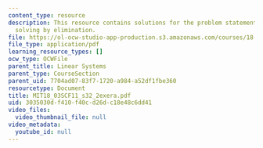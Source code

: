 ```yaml
---
content_type: resource
description: This resource contains solutions for the problem statements related to
  solving by elimination.
file: https://ol-ocw-studio-app-production.s3.amazonaws.com/courses/18-03sc-differential-equations-fall-2011/3035030df410f40cd26dc18e48c6dd41_MIT18_03SCF11_s32_2exera.pdf
file_type: application/pdf
learning_resource_types: []
ocw_type: OCWFile
parent_title: Linear Systems
parent_type: CourseSection
parent_uid: 7704ad07-83f7-1720-a984-a52df1fbe360
resourcetype: Document
title: MIT18_03SCF11_s32_2exera.pdf
uid: 3035030d-f410-f40c-d26d-c18e48c6dd41
video_files:
  video_thumbnail_file: null
video_metadata:
  youtube_id: null
---
```

